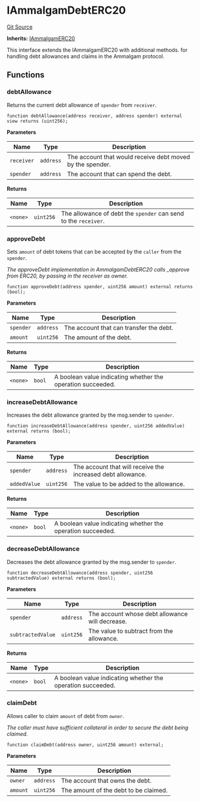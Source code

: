 # IAmmalgamDebtERC20
[Git Source](https://github.com/Ammalgam-Protocol/core-v1/blob/6642ecf302d69320796403bcb5da0c96165f00bd/contracts/interfaces/tokens/IAmmalgamDebtERC20.sol)

**Inherits:**
[IAmmalgamERC20](/contracts/interfaces/tokens/IAmmalgamERC20.sol/interface.IAmmalgamERC20.md)

This interface extends the IAmmalgamERC20 with additional methods.
for handling debt allowances and claims in the Ammalgam protocol.


## Functions
### debtAllowance

Returns the current debt allowance of `spender` from `receiver`.


```solidity
function debtAllowance(address receiver, address spender) external view returns (uint256);
```
**Parameters**

|Name|Type|Description|
|----|----|-----------|
|`receiver`|`address`|The account that would receive debt moved by the spender.|
|`spender`|`address`|The account that can spend the debt.|

**Returns**

|Name|Type|Description|
|----|----|-----------|
|`<none>`|`uint256`|The allowance of debt the `spender` can send to the `receiver`.|


### approveDebt

Sets `amount` of debt tokens that can be accepted by the `caller` from the `spender`.

*The approveDebt implementation in AmmalgamDebtERC20 calls _approve from ERC20, by passing in
the receiver as owner.*


```solidity
function approveDebt(address spender, uint256 amount) external returns (bool);
```
**Parameters**

|Name|Type|Description|
|----|----|-----------|
|`spender`|`address`|The account that can transfer the debt.|
|`amount`|`uint256`|The amount of the debt.|

**Returns**

|Name|Type|Description|
|----|----|-----------|
|`<none>`|`bool`|A boolean value indicating whether the operation succeeded.|


### increaseDebtAllowance

Increases the debt allowance granted by the msg.sender to `spender`.


```solidity
function increaseDebtAllowance(address spender, uint256 addedValue) external returns (bool);
```
**Parameters**

|Name|Type|Description|
|----|----|-----------|
|`spender`|`address`|The account that will receive the increased debt allowance.|
|`addedValue`|`uint256`|The value to be added to the allowance.|

**Returns**

|Name|Type|Description|
|----|----|-----------|
|`<none>`|`bool`|A boolean value indicating whether the operation succeeded.|


### decreaseDebtAllowance

Decreases the debt allowance granted by the msg.sender to `spender`.


```solidity
function decreaseDebtAllowance(address spender, uint256 subtractedValue) external returns (bool);
```
**Parameters**

|Name|Type|Description|
|----|----|-----------|
|`spender`|`address`|The account whose debt allowance will decrease.|
|`subtractedValue`|`uint256`|The value to subtract from the allowance.|

**Returns**

|Name|Type|Description|
|----|----|-----------|
|`<none>`|`bool`|A boolean value indicating whether the operation succeeded.|


### claimDebt

Allows caller to claim `amount` of debt from `owner`.

*The caller must have sufficient collateral in order to secure the debt being claimed.*


```solidity
function claimDebt(address owner, uint256 amount) external;
```
**Parameters**

|Name|Type|Description|
|----|----|-----------|
|`owner`|`address`|The account that owns the debt.|
|`amount`|`uint256`|The amount of the debt to be claimed.|


